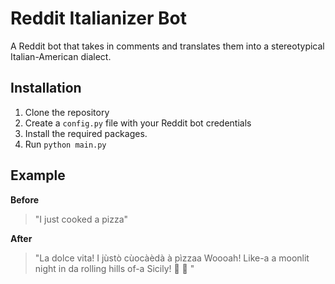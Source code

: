 Reddit Italianizer Bot
======================

A Reddit bot that takes in comments and translates them into a stereotypical Italian-American dialect.

Installation
------------

1. Clone the repository
2. Create a `config.py` file with your Reddit bot credentials
3. Install the required packages.
4. Run `python main.py`

Example
-------

**Before**

> "I just cooked a pizza"

**After**

> "La dolce vita! I jùstò cùocàèdà à pìzzaa Woooah! Like-a a moonlit night in da rolling hills of-a Sicily! 🤌 👏
"

